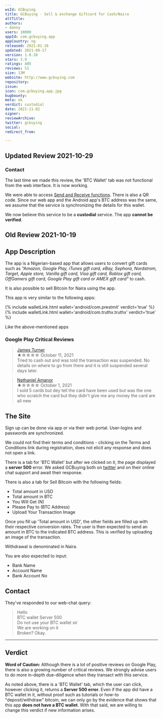 ```yaml
---
wsId: GCBuying
title: GCBuying - Sell & exchange Giftcard for Cash/Naira
altTitle: 
authors:
- danny
users: 10000
appId: com.gcbuying.app
appCountry: ng
released: 2021-01-26
updated: 2021-09-17
version: 1.0.10
stars: 3.9
ratings: 405
reviews: 51
size: 13M
website: http://www.gcbuying.com
repository: 
issue: 
icon: com.gcbuying.app.jpg
bugbounty: 
meta: ok
verdict: custodial
date: 2021-11-02
signer: 
reviewArchive: 
twitter: gcbuying
social: 
redirect_from: 

---
```


## Updated Review 2021-10-29

### Contact

The last time we made this review, the 'BTC Wallet' tab was not functional from the web interface. It is now working. 

We were able to access [Send and Receive functions](https://twitter.com/BitcoinWalletz/status/1454004670360272896/photo/1). There is also a QR code. Since our web app and the Android app's BTC address was the same, we assume that the service is synchronizing the details for this wallet. 

We now believe this service to be a **custodial** service. The app **cannot be verified**.


## Old Review 2021-10-19

## App Description

The app is a Nigerian-based app that allows users to convert gift cards such as _"Amazon, Google Play, iTunes gift card, eBay, Sephora, Nordstrom, Target, Apple store, Vanilla gift card, Visa gift card, Roblox gift card, OffGamers gift card, Google Play gift card or AMEX gift card"_ to cash.

It is also possible to sell Bitcoin for Naira using the app. 

This app is very similar to the following apps:

{% include walletLink.html wallet='android/com.prestmit' verdict='true' %}
{% include walletLink.html wallet='android/com.truthx.truthx' verdict='true' %}

Like the above-mentioned apps

### Google Play Critical Reviews

> [James Turner](https://play.google.com/store/apps/details?id=com.gcbuying.app&reviewId=gp%3AAOqpTOGBltGxNzj0n9e8nONUwldVLgTRixm4jUtdCtubEHLk1JqD1vaOYBBphEZmkSH0svM2y9-iWZWbc61UKw)<br>
  ★☆☆☆☆ October 11, 2021 <br>
       Tried to cash out and was told the transaction was suspended. No details on where to go from there and it is still suspended several days later.

> [Nathaniel Amanor](https://play.google.com/store/apps/details?id=com.gcbuying.app&reviewId=gp%3AAOqpTOHee7BnafPaFqjjbcU7NdVSx14is7KeifFXIWFZe2yRJHQzpyFfB5xzSDXeQfXXA61-q9t38cJ6go9hcw)<br>
  ★☆☆☆☆ October 1, 2021 <br>
       I sold 5 cards but dey tell the card have been used but was the one who scratch the card but they didn't give me any money the card are all new

## The Site

Sign up can be done via app or via their web portal. User-logins and passwords are synchronized.

We could not find their terms and conditions - clicking on the Terms and Conditions link during registration, does not elicit any response and does not open a link.

There is a tab for 'BTC Wallet' but after we clicked on it, the page displayed a **server 500** error. We asked GCBuying both on [twitter](https://twitter.com/BitcoinWalletz/status/1448544667956514829) and on their online chat support and await their response.

There is also a tab for Sell Bitcoin with the following fields:

- Total amount in USD
- Total amount in BTC
- You Will Get (N) 
- Please Pay to (BTC Address)
- Upload Your Transaction Image

Once you fill up 'Total amount in USD', the other fields are filled up with their respective conversion rates. The user is then expected to send an amount in BTC to the indicated BTC address. This is verified by uploading an image of the transaction.

Withdrawal is denominated in Naira. 

You are also expected to input:

- Bank Name
- Account Name 
- Bank Account No

## Contact

They've responded to our web-chat query:

> Hello<br>
BTC wallet Server 500<br>
Do not use your BTC wallet sir<br>
We are working on it<br>
Broken? Okay.

<hr>

## Verdict

**Word of Caution:** Although there is a lot of positive reviews on Google Play, there is also a growing number of critical reviews. We strongly advise users to do more in-depth due-diligence when they transact with this service. 

As noted above, there is a 'BTC Wallet' tab, which the user can click, however clicking it, returns a **Server 500 error**. Even if the app did have a BTC wallet in it, without proof such as tutorials or how-to "deposit/withdraw" bitcoin, we can only go by the evidence that shows that this app **does not have a BTC wallet**. With that said, we are willing to change this verdict if new information arises.
